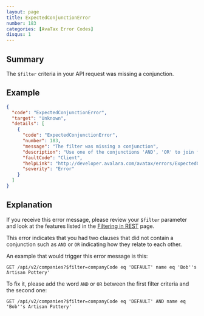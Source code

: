 ```yaml
---
layout: page
title: ExpectedConjunctionError
number: 183
categories: [AvaTax Error Codes]
disqus: 1
---
```


## Summary

The `$filter` criteria in your API request was missing a conjunction.

## Example

```json
{
  "code": "ExpectedConjunctionError",
  "target": "Unknown",
  "details": [
    {
      "code": "ExpectedConjunctionError",
      "number": 183,
      "message": "The filter was missing a conjunction",
      "description": "Use one of the conjunctions 'AND', 'OR' to join filter clauses",
      "faultCode": "Client",
      "helpLink": "http://developer.avalara.com/avatax/errors/ExpectedConjunctionError",
      "severity": "Error"
    }
  ]
}
```

## Explanation

If you receive this error message, please review your `$filter` parameter and look at the features listed in the [Filtering in REST](/avatax/filtering-in-rest/) page.  

This error indicates that you had two clauses that did not contain a conjunction such as `AND` or `OR` indicating how they relate to each other.

An example that would trigger this error message is this:

```
GET /api/v2/companies?$filter=companyCode eq 'DEFAULT' name eq 'Bob''s Artisan Pottery'
```

To fix it, please add the word `AND` or `OR` between the first filter criteria and the second one:

```
GET /api/v2/companies?$filter=companyCode eq 'DEFAULT' AND name eq 'Bob''s Artisan Pottery'
```
